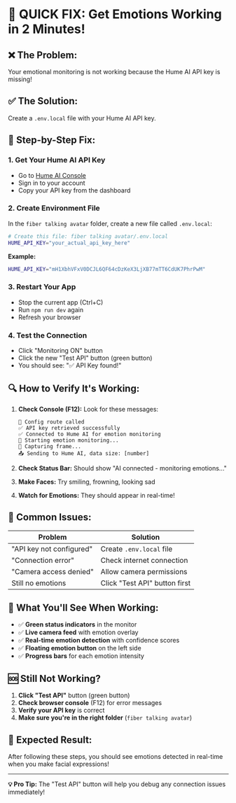 # 🚨 **QUICK FIX: Get Emotions Working in 2 Minutes!**

## ❌ **The Problem:**

Your emotional monitoring is not working because the Hume AI API key is missing!

## ✅ **The Solution:**

Create a `.env.local` file with your Hume AI API key.

## 🚀 **Step-by-Step Fix:**

### 1. **Get Your Hume AI API Key**

- Go to [Hume AI Console](https://console.hume.ai/)
- Sign in to your account
- Copy your API key from the dashboard

### 2. **Create Environment File**

In the `fiber talking avatar` folder, create a new file called `.env.local`:

```bash
# Create this file: fiber talking avatar/.env.local
HUME_API_KEY="your_actual_api_key_here"
```

**Example:**

```bash
HUME_API_KEY="mH1XbhVFxV0DCJL6QF64cDzKeX3LjXB77mTT6CdUK7PhrPwM"
```

### 3. **Restart Your App**

- Stop the current app (Ctrl+C)
- Run `npm run dev` again
- Refresh your browser

### 4. **Test the Connection**

- Click "Monitoring ON" button
- Click the new "Test API" button (green button)
- You should see: "✅ API Key found!"

## 🔍 **How to Verify It's Working:**

1. **Check Console (F12):** Look for these messages:

   ```
   🔑 Config route called
   ✅ API key retrieved successfully
   ✅ Connected to Hume AI for emotion monitoring
   🚀 Starting emotion monitoring...
   📸 Capturing frame...
   📤 Sending to Hume AI, data size: [number]
   ```

2. **Check Status Bar:** Should show "AI connected - monitoring emotions..."

3. **Make Faces:** Try smiling, frowning, looking sad

4. **Watch for Emotions:** They should appear in real-time!

## 🚫 **Common Issues:**

| Problem                  | Solution                      |
| ------------------------ | ----------------------------- |
| "API key not configured" | Create `.env.local` file      |
| "Connection error"       | Check internet connection     |
| "Camera access denied"   | Allow camera permissions      |
| Still no emotions        | Click "Test API" button first |

## 📱 **What You'll See When Working:**

- ✅ **Green status indicators** in the monitor
- ✅ **Live camera feed** with emotion overlay
- ✅ **Real-time emotion detection** with confidence scores
- ✅ **Floating emotion button** on the left side
- ✅ **Progress bars** for each emotion intensity

## 🆘 **Still Not Working?**

1. **Click "Test API"** button (green button)
2. **Check browser console** (F12) for error messages
3. **Verify your API key** is correct
4. **Make sure you're in the right folder** (`fiber talking avatar`)

## 🎯 **Expected Result:**

After following these steps, you should see emotions detected in real-time when you make facial expressions!

---

**💡 Pro Tip:** The "Test API" button will help you debug any connection issues immediately!

